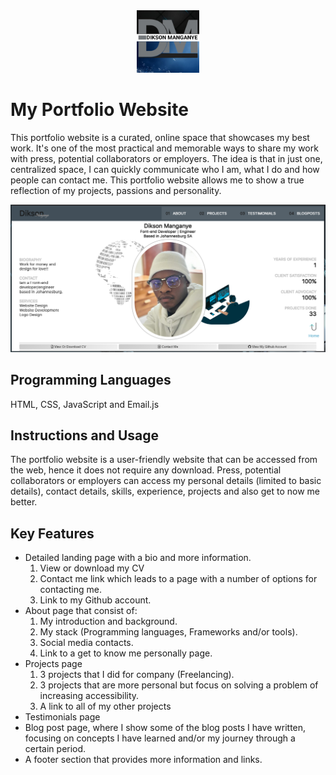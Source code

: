 <center><img src="images/myLogo.jpg" width=100px style="margin: 0 auto"></center>


# My Portfolio Website

This portfolio website is a curated, online space that showcases my best work. It's one of the most practical and memorable ways to share my work with press, potential collaborators or employers. The idea is that in just one, centralized space, I can quickly communicate who I am, what I do and how people can contact me. This portfolio website allows me to show a true reflection of my projects, passions and personality.

![Alt text](images/portfolio-website-image.png)

## Programming Languages
HTML, CSS, JavaScript and Email.js

## Instructions and Usage

The portfolio website is a user-friendly website that can be accessed from the web, hence it does not require any download. Press, potential collaborators or employers can access my personal details (limited to basic details), contact details, skills, experience, projects and also get to now me better.

## Key Features

- Detailed landing page with a bio and more information.
    1. View or download my CV
    2. Contact me link which leads to a page with a number of options for contacting me.
    3. Link to my Github account. 
- About page that consist of:
    1. My introduction and background.
    2. My stack (Programming languages, Frameworks and/or tools).
    3. Social media contacts.
    4. Link to a get to know me personally page.
- Projects page
    1. 3 projects that I did for company (Freelancing).
    2. 3 projects that are more personal but focus on solving a problem of increasing accessibility.
    3. A link to all of my other projects
- Testimonials page
- Blog post page, where I show some of the blog posts I have written, focusing on concepts I have learned and/or my journey through a certain period. 
- A footer section that provides more information and links.
